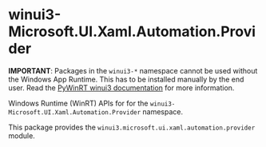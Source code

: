 <!-- warning: Please don't edit this file. It was automatically generated. -->

# winui3-Microsoft.UI.Xaml.Automation.Provider

**IMPORTANT**: Packages in the `winui3-*` namespace cannot be used without the
Windows App Runtime. This has to be installed manually by the end user. Read the
[PyWinRT winui3 documentation](https://pywinrt.readthedocs.io/en/latest/api/winui3/index.html)
for more information.

Windows Runtime (WinRT) APIs for for the `winui3-Microsoft.UI.Xaml.Automation.Provider` namespace.

This package provides the `winui3.microsoft.ui.xaml.automation.provider` module.
